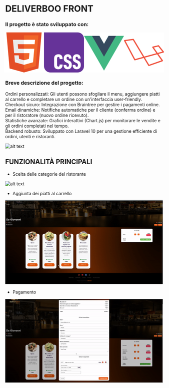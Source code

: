 # DELIVERBOO FRONT
### Il progetto è stato sviluppato con:

<div style="max-width: 100vw; display:flex; justify-content: center">
<img src="/readmeImages/w3_html5-icon.svg"> <img src="/readmeImages/w3_css-icon.svg">
<img src="/readmeImages/vuejs-icon.svg"> <img src="/readmeImages/laravel-icon.svg">
</div>

### Breve descrizione del progetto: 
Ordini personalizzati: Gli utenti possono sfogliare il menu, aggiungere piatti al carrello e completare un ordine con un'interfaccia user-friendly.
</br>
Checkout sicuro: Integrazione con Braintree per gestire i pagamenti online. </br>
Email dinamiche: Notifiche automatiche per il cliente (conferma ordine) e per il ristoratore (nuovo ordine ricevuto).</br>
Statistiche avanzate: Grafici interattivi (Chart.js) per monitorare le vendite e gli ordini completati nel tempo.</br>
Backend robusto: Sviluppato con Laravel 10 per una gestione efficiente di ordini, utenti e ristoranti.</br>

![alt text](</readmeImages/home.png>)

## FUNZIONALITÀ PRINCIPALI
- Scelta delle categorie del ristorante

![alt text](</readmeImages/categorie.gif>)

- Aggiunta dei piatti al carrello

![alt text](</readmeImages/carrello.gif>)

- Pagamento

![alt text](</readmeImages/pagamento.gif>)